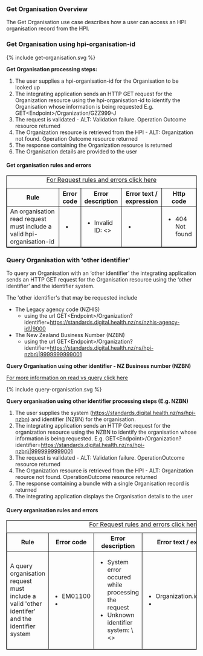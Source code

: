 

### Get Organisation Overview

The Get Organisation use case describes how a user can access an HPI organisation record from the HPI.

### Get Organisation using hpi-organisation-id

<div>
{% include get-organisation.svg %}
</div>

**Get Organisation processing steps:**

1. The user supplies a hpi-organisation-id for the Organisation to be looked up
2. The integrating application sends an HTTP GET request for the Organization resource using the hpi-organisation-id to identify the Organisation whose information is being requested E.g. GET\<Endpoint>/Organization/GZZ999-J
3. The request is validated - ALT: Validation failure. Operation Outcome resource returned
4. The Organization resource is retrieved from the HPI - ALT: Organization not found. Operation Outcome resource returned
5. The response containing the Organization resource is returned
6. The Organisation details are provided to the user

<h4>Get organisation rules and errors</h4>
<table>
<style>
table, th, td {
  border: 1px solid black;
  border-collapse: collapse;
}
</style>
<caption><a href="general.html#request-rules-and-errors">For Request rules and errors click here</a></caption>
<tr><th>Rule</th>
<th>Error code</th>
<th>Error description</th>
<th>Error text / expression</th>
<th>Http code</th></tr>

<tr>
<td>An organisation read request must include a valid hpi-organisation-id</td>
<td>
 <ul>
  <li></li>
 </ul>
</td>
<td>
 <ul>
  <li>Invalid ID: <></li>
 </ul>
</td>
<td>
 <ul>
  <li></li>
 </ul>
</td>
<td>
 <ul>
  <li>404 Not found</li>
 </ul>
 </td>
</tr>
</table>

### Query Organisation with 'other identifier'

To query an Organisation with an ‘other identifier' the integrating application sends an HTTP GET request for the Organisation resource using the ‘other identifier’ and the identifier system.

The 'other identifier's that may be requested include
* The Legacy agency code (NZHIS)
  * using the url GET\<Endpoint>/Organization?identifier=https://standards.digital.health.nz/ns/nzhis-agency-id\|9000
* The New Zealand Business Number (NZBN)
  * using the url GET\<Endpoint>/Organization?identifier=https://standards.digital.health.nz/ns/hpi-nzbn\|9999999999001

**Query Organisation using other identifier - NZ Business number (NZBN)**

[For more information on read vs query click here](/general.html#read-resource-by-id)

<div>
{% include query-organisation.svg %}
</div>

**Query organisation using other identifier processing steps (E.g. NZBN)**

1. The user supplies the system (https://standards.digital.health.nz/ns/hpi-nzbn) and identifier (NZBN) for the organisation.
2. The integrating application sends an HTTP Get request for the organization resource using the NZBN to identify the organisation whose information is being requested. E.g. GET\<Endpoint>/Organization?identifier=https://standards.digital.health.nz/ns/hpi-nzbn\|9999999999001
3. The request is validated - ALT: Validation failure. OperationOutcome resource returned
4. The Organization resource is retrieved from the HPI - ALT: Organization reource not found. OperationOutcome resource returned
5. The response containing a bundle with a single Organisation record is returned
6. The integrating application displays the Organisation details to the user

<h4>Query organisation rules and errors</h4>
<table>
<style>
table, th, td {
  border: 1px solid black;
  border-collapse: collapse;
}
</style>
<caption><a href="general.html#request-rules-and-errors">For Request rules and errors click here</a></caption>
<tr><th>Rule</th>
<th>Error code</th>
<th>Error description</th>
<th>Error text / expression</th>
<th>Http code</th></tr>

<tr>
<td>A query organisation request must include a valid 'other identifer' and the identifier system</td>
<td>
 <ul>
  <li>EM01100</li>
  <li></li>
 </ul>
</td>
<td>
 <ul>
  <li>System error occured while processing the request</li>
  <li>Unknown identifier system: \<></li>
 </ul>
</td>
<td>
 <ul>
  <li>Organization.identifier:nzbn</li>
  <li></li>
 </ul>
</td>
<td>
 <ul>
  <li>422 Unknown</li>
  <li>422 Unknown</li>
 </ul>
 </td>
</tr>
</table>
